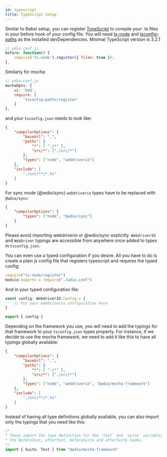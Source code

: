 ```yaml
---
id: typescript
title: TypeScript Setup
---
```


Similar to Babel setup, you can register [TypeScript](http://www.typescriptlang.org/) to compile your .ts files in your before hook of your config file. You will need [ts-node](https://github.com/TypeStrong/ts-node) and [tsconfig-paths](https://github.com/dividab/tsconfig-paths) as the installed devDependencies.
Minimal TypeScript version is 3.2.1

```js
// wdio.conf.js
before: function() {
    require('ts-node').register({ files: true });
},
```

Similarly for mocha:

```js
// wdio.conf.js
mochaOpts: {
    ui: 'bdd',
    require: [
        'tsconfig-paths/register'
    ]
},
```

and your `tsconfig.json` needs to look like:

```json
{
    "compilerOptions": {
        "baseUrl": ".",
        "paths": {
            "*": [ "./*" ],
            "src/*": ["./src/*"]
        },
        "types": ["node", "webdriverio"]
    },
    "include": [
        "./src/**/*.ts"
    ]
}
```

For sync mode (@wdio/sync) `webdriverio` types have to be replaced with `@wdio/sync`:

```json
{
    "compilerOptions": {
        "types": ["node", "@wdio/sync"]
    }
}
```

Please avoid importing webdriverio or @wdio/sync explicitly. `WebdriverIO` and `WebDriver` typings are accessible from anywhere once added to types in `tsconfig.json`.

You can even use a typed configuration if you desire.
All you have to do is create a plain js config file that registers typescript and requires the typed config:

```javascript
require("ts-node/register")
module.exports = require("./wdio.conf")
```

And in your typed configuration file:

```typescript
const config: WebdriverIO.Config = {
    // Put your webdriverio configuration here
}

export { config }
```

Depending on the framework you use, you will need to add the typings for that framework to your `tsconfig.json` types property.
For instance, if we decide to use the mocha framework, we need to add it like this to have all typings globally available:

```json
{
    "compilerOptions": {
        "baseUrl": ".",
        "paths": {
            "*": [ "./*" ],
            "src/*": ["./src/*"]
        },
        "types": ["node", "webdriverio", "@wdio/mocha-framework"]
    },
    "include": [
        "./src/**/*.ts"
    ]
}
```

Instead of having all type definitions globally available, you can also import only the typings that you need like this:

```typescript
/*
* These import the type definition for the `test` and `suite` variables that are available in
* the beforeTest, afterTest, beforeSuite and afterSuite hooks.
*/
import { Suite, Test } from "@wdio/mocha-framework"
```
